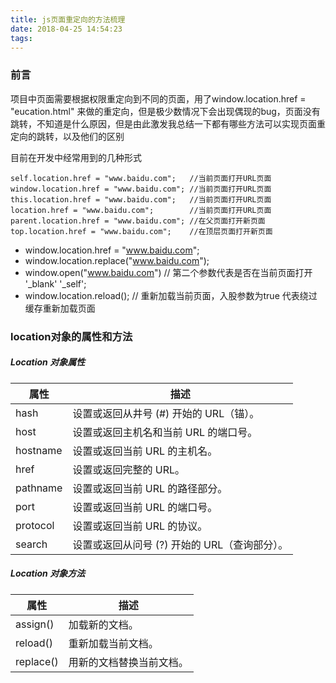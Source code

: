 ```yaml
---
title: js页面重定向的方法梳理
date: 2018-04-25 14:54:23
tags:
---
```


### 前言
项目中页面需要根据权限重定向到不同的页面，用了window.location.href = "eucation.html" 来做的重定向，但是极少数情况下会出现偶现的bug，页面没有跳转，不知道是什么原因，但是由此激发我总结一下都有哪些方法可以实现页面重定向的跳转，以及他们的区别


目前在开发中经常用到的几种形式
```
self.location.href = "www.baidu.com";   //当前页面打开URL页面
window.location.href = "www.baidu.com"; //当前页面打开URL页面
this.location.href = "www.baidu.com";   //当前页面打开URL页面
location.href = "www.baidu.com";        //当前页面打开URL页面
parent.location.href = "www.baidu.com"; //在父页面打开新页面
top.location.href = "www.baidu.com";    //在顶层页面打开新页面 
```

- window.location.href = "www.baidu.com";
- window.location.replace("www.baidu.com");
- window.open("www.baidu.com")  // 第二个参数代表是否在当前页面打开 '_blank' '_self';
- window.location.reload();     // 重新加载当前页面，入股参数为true 代表绕过缓存重新加载页面


### location对象的属性和方法
##### Location 对象属性
属性 |	描述
---  | ---
hash |	设置或返回从井号 (#) 开始的 URL（锚）。
host |	设置或返回主机名和当前 URL 的端口号。
hostname |	设置或返回当前 URL 的主机名。
href |	设置或返回完整的 URL。
pathname |	设置或返回当前 URL 的路径部分。
port |	设置或返回当前 URL 的端口号。
protocol |	设置或返回当前 URL 的协议。
search |	设置或返回从问号 (?) 开始的 URL（查询部分）。

##### Location 对象方法
属性 |	描述
---  | ---
assign() |	加载新的文档。
reload() |	重新加载当前文档。
replace() |	用新的文档替换当前文档。

